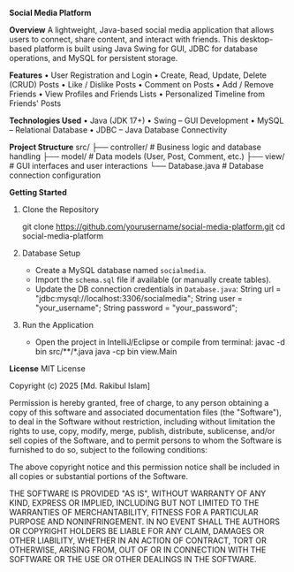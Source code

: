 **Social Media Platform**

**Overview**
A lightweight, Java-based social media application that allows users to connect, 
share content, and interact with friends. This desktop-based platform is built using Java Swing for GUI, 
JDBC for database operations, and MySQL for persistent storage.

**Features**
	• User Registration and Login
	• Create, Read, Update, Delete (CRUD) Posts
	• Like / Dislike Posts
	• Comment on Posts
	• Add / Remove Friends
	• View Profiles and Friends Lists
	• Personalized Timeline from Friends' Posts

**Technologies Used**
        • Java (JDK 17+)
        • Swing – GUI Development
	• MySQL – Relational Database
	• JDBC – Java Database Connectivity

**Project Structure**
src/
├── controller/    # Business logic and database handling
├── model/         # Data models (User, Post, Comment, etc.)
├── view/          # GUI interfaces and user interactions
└── Database.java  # Database connection configuration

**Getting Started**
1. Clone the Repository

   git clone https://github.com/yourusername/social-media-platform.git
   cd social-media-platform

2. Database Setup

   - Create a MySQL database named `socialmedia`.
   - Import the `schema.sql` file if available (or manually create tables).
   - Update the DB connection credentials in `Database.java`:
     String url = "jdbc:mysql://localhost:3306/socialmedia";
     String user = "your_username";
     String password = "your_password";

3. Run the Application

   - Open the project in IntelliJ/Eclipse or compile from terminal:
     javac -d bin src/**/*.java
     java -cp bin view.Main

**License**
MIT License

Copyright (c) 2025 [Md. Rakibul Islam]

Permission is hereby granted, free of charge, to any person obtaining a copy
of this software and associated documentation files (the "Software"), to deal
in the Software without restriction, including without limitation the rights
to use, copy, modify, merge, publish, distribute, sublicense, and/or sell
copies of the Software, and to permit persons to whom the Software is
furnished to do so, subject to the following conditions:

The above copyright notice and this permission notice shall be included in all
copies or substantial portions of the Software.

THE SOFTWARE IS PROVIDED "AS IS", WITHOUT WARRANTY OF ANY KIND, EXPRESS OR
IMPLIED, INCLUDING BUT NOT LIMITED TO THE WARRANTIES OF MERCHANTABILITY,
FITNESS FOR A PARTICULAR PURPOSE AND NONINFRINGEMENT. IN NO EVENT SHALL THE
AUTHORS OR COPYRIGHT HOLDERS BE LIABLE FOR ANY CLAIM, DAMAGES OR OTHER
LIABILITY, WHETHER IN AN ACTION OF CONTRACT, TORT OR OTHERWISE, ARISING FROM,
OUT OF OR IN CONNECTION WITH THE SOFTWARE OR THE USE OR OTHER DEALINGS IN THE
SOFTWARE.
